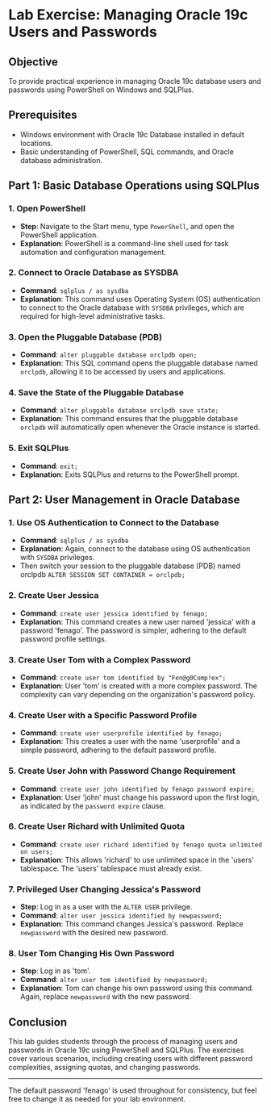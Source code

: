 
# Lab Exercise: Managing Oracle 19c Users and Passwords

## Objective
To provide practical experience in managing Oracle 19c database users and passwords using PowerShell on Windows and SQLPlus.

## Prerequisites
- Windows environment with Oracle 19c Database installed in default locations.
- Basic understanding of PowerShell, SQL commands, and Oracle database administration.

## Part 1: Basic Database Operations using SQLPlus

### 1. Open PowerShell
- **Step**: Navigate to the Start menu, type `PowerShell`, and open the PowerShell application.
- **Explanation**: PowerShell is a command-line shell used for task automation and configuration management.

### 2. Connect to Oracle Database as SYSDBA
- **Command**: `sqlplus / as sysdba`
- **Explanation**: This command uses Operating System (OS) authentication to connect to the Oracle database with `SYSDBA` privileges, which are required for high-level administrative tasks.

### 3. Open the Pluggable Database (PDB)
- **Command**: `alter pluggable database orclpdb open;`
- **Explanation**: This SQL command opens the pluggable database named `orclpdb`, allowing it to be accessed by users and applications.

### 4. Save the State of the Pluggable Database
- **Command**: `alter pluggable database orclpdb save state;`
- **Explanation**: This command ensures that the pluggable database `orclpdb` will automatically open whenever the Oracle instance is started.

### 5. Exit SQLPlus
- **Command**: `exit;`
- **Explanation**: Exits SQLPlus and returns to the PowerShell prompt.

## Part 2: User Management in Oracle Database

### 1. Use OS Authentication to Connect to the Database
- **Command**: `sqlplus / as sysdba`
- **Explanation**: Again, connect to the database using OS authentication with `SYSDBA` privileges.
- Then switch your session to the pluggable database (PDB) named orclpdb
`ALTER SESSION SET CONTAINER = orclpdb;`

### 2. Create User Jessica
- **Command**: `create user jessica identified by fenago;`
- **Explanation**: This command creates a new user named 'jessica' with a password 'fenago'. The password is simpler, adhering to the default password profile settings.

### 3. Create User Tom with a Complex Password
- **Command**: `create user tom identified by "Fen@g0Comp!ex";`
- **Explanation**: User 'tom' is created with a more complex password. The complexity can vary depending on the organization's password policy.

### 4. Create User with a Specific Password Profile
- **Command**: `create user userprofile identified by fenago;`
- **Explanation**: This creates a user with the name 'userprofile' and a simple password, adhering to the default password profile.

### 5. Create User John with Password Change Requirement
- **Command**: `create user john identified by fenago password expire;`
- **Explanation**: User 'john' must change his password upon the first login, as indicated by the `password expire` clause.

### 6. Create User Richard with Unlimited Quota
- **Command**: `create user richard identified by fenago quota unlimited on users;`
- **Explanation**: This allows 'richard' to use unlimited space in the 'users' tablespace. The 'users' tablespace must already exist.

### 7. Privileged User Changing Jessica's Password
- **Step**: Log in as a user with the `ALTER USER` privilege.
- **Command**: `alter user jessica identified by newpassword;`
- **Explanation**: This command changes Jessica's password. Replace `newpassword` with the desired new password.

### 8. User Tom Changing His Own Password
- **Step**: Log in as 'tom'.
- **Command**: `alter user tom identified by newpassword;`
- **Explanation**: Tom can change his own password using this command. Again, replace `newpassword` with the new password.

## Conclusion
This lab guides students through the process of managing users and passwords in Oracle 19c using PowerShell and SQLPlus. The exercises cover various scenarios, including creating users with different password complexities, assigning quotas, and changing passwords.

---

The default password 'fenago' is used throughout for consistency, but feel free to change it as needed for your lab environment.

